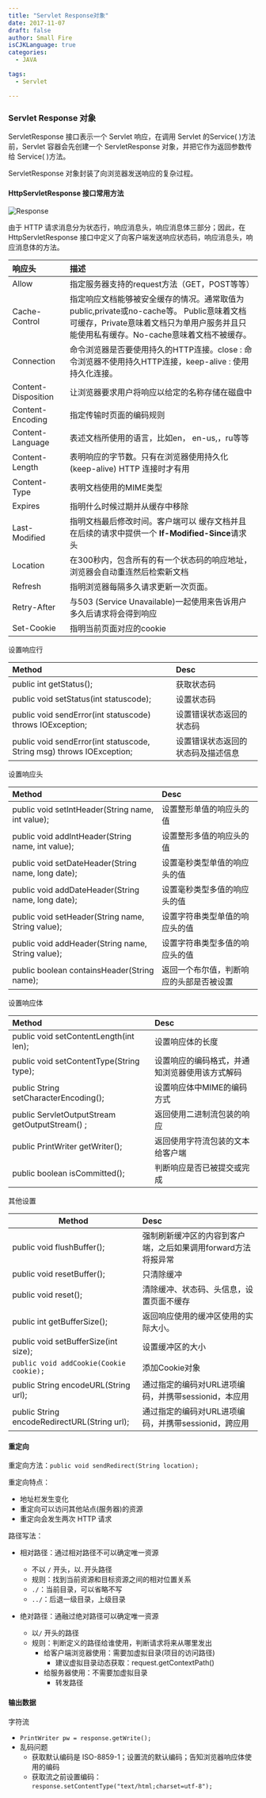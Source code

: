 ```yaml
---
title: "Servlet Response对象"
date: 2017-11-07
draft: false
author: Small Fire
isCJKLanguage: true
categories: 
  - JAVA

tags: 
  - Servlet

---
```


### Servlet Response 对象

ServletResponse 接口表示一个 Servlet 响应，在调用 Servlet 的Service( )方法前，Servlet 容器会先创建一个 ServletResponse 对象，并把它作为返回参数传给 Service( )方法。

ServletResponse 对象封装了向浏览器发送响应的复杂过程。

#### HttpServletResponse 接口常用方法

![Response](/images/Tomcat/HTTPResponse.png)

由于 HTTP 请求消息分为状态行，响应消息头，响应消息体三部分；因此，在 HttpServletResponse 接口中定义了向客户端发送响应状态码，响应消息头，响应消息体的方法。

| 响应头              | 描述                                                         |
| :------------------ | :----------------------------------------------------------- |
| Allow               | 指定服务器支持的request方法（GET，POST等等）                 |
| Cache-Control       | 指定响应文档能够被安全缓存的情况。通常取值为 public,private或no-cache等。 Public意味着文档可缓存，Private意味着文档只为单用户服务并且只能使用私有缓存。No-cache意味着文档不被缓存。 |
| Connection          | 命令浏览器是否要使用持久的HTTP连接。close : 命令浏览器不使用持久HTTP连接，keep-alive : 使用持久化连接。 |
| Content-Disposition | 让浏览器要求用户将响应以给定的名称存储在磁盘中               |
| Content-Encoding    | 指定传输时页面的编码规则                                     |
| Content-Language    | 表述文档所使用的语言，比如en， en-us,，ru等等                |
| Content-Length      | 表明响应的字节数。只有在浏览器使用持久化 (keep-alive) HTTP 连接时才有用 |
| Content-Type        | 表明文档使用的MIME类型                                       |
| Expires             | 指明什么时候过期并从缓存中移除                               |
| Last-Modified       | 指明文档最后修改时间。客户端可以 缓存文档并且在后续的请求中提供一个 **If-Modified-Since**请求头 |
| Location            | 在300秒内，包含所有的有一个状态码的响应地址，浏览器会自动重连然后检索新文档 |
| Refresh             | 指明浏览器每隔多久请求更新一次页面。                         |
| Retry-After         | 与503 (Service Unavailable)一起使用来告诉用户多久后请求将会得到响应 |
| Set-Cookie          | 指明当前页面对应的cookie                                     |

设置响应行

| Method                                                       | Desc                               |
| :----------------------------------------------------------- | :--------------------------------- |
| public int getStatus();                                      | 获取状态码                         |
| public void setStatus(int statuscode);                       | 设置状态码                         |
| public void sendError(int statuscode) throws IOException;    | 设置错误状态返回的状态码           |
| public void sendError(int statuscode, String msg) throws IOException; | 设置错误状态返回的状态码及描述信息 |

设置响应头

| Method                                             | Desc                                     |
| :------------------------------------------------- | :--------------------------------------- |
| public void setIntHeader(String name, int value);  | 设置整形单值的响应头的值                 |
| public void addIntHeader(String name, int value);  | 设置整形多值的响应头的值                 |
| public void setDateHeader(String name, long date); | 设置毫秒类型单值的响应头的值             |
| public void addDateHeader(String name, long date); | 设置毫秒类型多值的响应头的值             |
| public void setHeader(String name, String value);  | 设置字符串类型单值的响应头的值           |
| public void addHeader(String name, String value);  | 设置字符串类型多值的响应头的值           |
| public boolean containsHeader(String name);        | 返回一个布尔值，判断响应的头部是否被设置 |

设置响应体

| Method                                         | Desc                                           |
| :--------------------------------------------- | :--------------------------------------------- |
| public void setContentLength(int len);         | 设置响应体的长度                               |
| public void setContentType(String type);       | 设置响应的编码格式，并通知浏览器使用该方式解码 |
| public String setCharacterEncoding();          | 设置响应体中MIME的编码方式                     |
| public ServletOutputStream getOutputStream() ; | 返回使用二进制流包装的响应                     |
| public PrintWriter getWriter();                | 返回使用字符流包装的文本给客户端               |
| public boolean isCommitted();                  | 判断响应是否已被提交或完成                     |

其他设置

| Method                                       | Desc                                                         |
| -------------------------------------------- | :----------------------------------------------------------- |
| public void flushBuffer();                   | 强制刷新缓冲区的内容到客户端，之后如果调用forward方法将报异常 |
| public void resetBuffer();                   | 只清除缓冲                                                   |
| public void reset();                         | 清除缓冲、状态码、头信息，设置页面不缓存                     |
| public int getBufferSize();                  | 返回响应使用的缓冲区使用的实际大小。                         |
| public void setBufferSize(int size);         | 设置缓冲区的大小                                             |
| `public void addCookie(Cookie cookie);`      | 添加Cookie对象                                               |
| public String encodeURL(String url);         | 通过指定的编码对URL进项编码，并携带sessionid，本应用         |
| public String encodeRedirectURL(String url); | 通过指定的编码对URL进项编码，并携带sessionid，跨应用         |

#### 重定向

重定向方法：`public void sendRedirect(String location);`

重定向特点：

- 地址栏发生变化
- 重定向可以访问其他站点(服务器)的资源
- 重定向会发生两次 HTTP 请求

路径写法：

- 相对路径：通过相对路径不可以确定唯一资源
  - 不以 `/` 开头，以`.`开头路径
  - 规则：找到当前资源和目标资源之间的相对位置关系
  - `./`：当前目录，可以省略不写
  - `../`：后退一级目录，上级目录

- 绝对路径：通融过绝对路径可以确定唯一资源
  - 以`/` 开头的路径
  - 规则：判断定义的路径给谁使用，判断请求将来从哪里发出
    - 给客户端浏览器使用：需要加虚拟目录(项目的访问路径)
      - 建议虚拟目录动态获取：request.getContextPath()
    - 给服务器使用：不需要加虚拟目录
      - 转发路径

#### 输出数据

字符流

- `PrintWriter pw = response.getWrite();`
- 乱码问题
  - 获取默认编码是 ISO-8859-1；设置流的默认编码；告知浏览器响应体使用的编码
  - 获取流之前设置编码：`response.setContentType("text/html;charset=utf-8");`